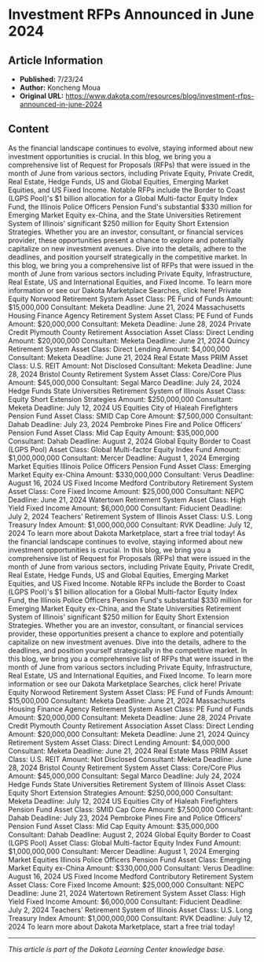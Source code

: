 # Investment RFPs Announced in June 2024

## Article Information
- **Published:** 7/23/24
- **Author:** Koncheng Moua
- **Original URL:** https://www.dakota.com/resources/blog/investment-rfps-announced-in-june-2024

## Content

As the financial landscape continues to evolve, staying informed about new investment opportunities is crucial. In this blog, we bring you a comprehensive list of Request for Proposals (RFPs) that were issued in the month of June from various sectors, including Private Equity, Private Credit, Real Estate, Hedge Funds, US and Global Equities, Emerging Market Equities, and US Fixed Income. Notable RFPs include the Border to Coast (LGPS Pool)'s $1 billion allocation for a Global Multi-factor Equity Index Fund, the Illinois Police Officers Pension Fund's substantial $330 million for Emerging Market Equity ex-China, and the State Universities Retirement System of Illinois' significant $250 million for Equity Short Extension Strategies. Whether you are an investor, consultant, or financial services provider, these opportunities present a chance to explore and potentially capitalize on new investment avenues. Dive into the details, adhere to the deadlines, and position yourself strategically in the competitive market. In this blog, we bring you a comprehensive list of RFPs that were issued in the month of June from various sectors including Private Equity, Infrastructure, Real Estate, US and International Equities, and Fixed Income. To learn more information or see our Dakota Marketplace Searches, click here! Private Equity Norwood Retirement System Asset Class: PE Fund of Funds Amount: $15,000,000 Consultant: Meketa Deadline: June 21, 2024 Massachusetts Housing Finance Agency Retirement System Asset Class: PE Fund of Funds Amount: $20,000,000 Consultant: Meketa Deadline: June 28, 2024 Private Credit Plymouth County Retirement Association Asset Class: Direct Lending Amount: $20,000,000 Consultant: Meketa Deadline: June 21, 2024 Quincy Retirement System Asset Class: Direct Lending Amount: $4,000,000 Consultant: Meketa Deadline: June 21, 2024 Real Estate Mass PRIM Asset Class: U.S. REIT Amount: Not Disclosed Consultant: Meketa Deadline: June 28, 2024 Bristol County Retirement System Asset Class: Core/Core Plus Amount: $45,000,000 Consultant: Segal Marco Deadline: July 24, 2024 Hedge Funds State Universities Retirement System of Illinois Asset Class: Equity Short Extension Strategies Amount: $250,000,000 Consultant: Meketa Deadline: July 12, 2024 US Equities City of Hialeah Firefighters Pension Fund Asset Class: SMID Cap Core Amount: $7,500,000 Consultant: Dahab Deadline: July 23, 2024 Pembroke Pines Fire and Police Officers' Pension Fund Asset Class: Mid Cap Equity Amount: $35,000,000 Consultant: Dahab Deadline: August 2, 2024 Global Equity Border to Coast (LGPS Pool) Asset Class: Global Multi-factor Equity Index Fund Amount: $1,000,000,000 Consultant: Mercer Deadline: August 1, 2024 Emerging Market Equities Illinois Police Officers Pension Fund Asset Class: Emerging Market Equity ex-China Amount: $330,000,000 Consultant: Verus Deadline: August 16, 2024 US Fixed Income Medford Contributory Retirement System Asset Class: Core Fixed Income Amount: $25,000,000 Consultant: NEPC Deadline: June 21, 2024 Watertown Retirement System Asset Class: High Yield Fixed Income Amount: $6,000,000 Consultant: Fiducient Deadline: July 2, 2024 Teachers' Retirement System of Illinois Asset Class: U.S. Long Treasury Index Amount: $1,000,000,000 Consultant: RVK Deadline: July 12, 2024 To learn more about Dakota Marketplace, start a free trial today! As the financial landscape continues to evolve, staying informed about new investment opportunities is crucial. In this blog, we bring you a comprehensive list of Request for Proposals (RFPs) that were issued in the month of June from various sectors, including Private Equity, Private Credit, Real Estate, Hedge Funds, US and Global Equities, Emerging Market Equities, and US Fixed Income. Notable RFPs include the Border to Coast (LGPS Pool)'s $1 billion allocation for a Global Multi-factor Equity Index Fund, the Illinois Police Officers Pension Fund's substantial $330 million for Emerging Market Equity ex-China, and the State Universities Retirement System of Illinois' significant $250 million for Equity Short Extension Strategies. Whether you are an investor, consultant, or financial services provider, these opportunities present a chance to explore and potentially capitalize on new investment avenues. Dive into the details, adhere to the deadlines, and position yourself strategically in the competitive market. In this blog, we bring you a comprehensive list of RFPs that were issued in the month of June from various sectors including Private Equity, Infrastructure, Real Estate, US and International Equities, and Fixed Income. To learn more information or see our Dakota Marketplace Searches, click here! Private Equity Norwood Retirement System Asset Class: PE Fund of Funds Amount: $15,000,000 Consultant: Meketa Deadline: June 21, 2024 Massachusetts Housing Finance Agency Retirement System Asset Class: PE Fund of Funds Amount: $20,000,000 Consultant: Meketa Deadline: June 28, 2024 Private Credit Plymouth County Retirement Association Asset Class: Direct Lending Amount: $20,000,000 Consultant: Meketa Deadline: June 21, 2024 Quincy Retirement System Asset Class: Direct Lending Amount: $4,000,000 Consultant: Meketa Deadline: June 21, 2024 Real Estate Mass PRIM Asset Class: U.S. REIT Amount: Not Disclosed Consultant: Meketa Deadline: June 28, 2024 Bristol County Retirement System Asset Class: Core/Core Plus Amount: $45,000,000 Consultant: Segal Marco Deadline: July 24, 2024 Hedge Funds State Universities Retirement System of Illinois Asset Class: Equity Short Extension Strategies Amount: $250,000,000 Consultant: Meketa Deadline: July 12, 2024 US Equities City of Hialeah Firefighters Pension Fund Asset Class: SMID Cap Core Amount: $7,500,000 Consultant: Dahab Deadline: July 23, 2024 Pembroke Pines Fire and Police Officers' Pension Fund Asset Class: Mid Cap Equity Amount: $35,000,000 Consultant: Dahab Deadline: August 2, 2024 Global Equity Border to Coast (LGPS Pool) Asset Class: Global Multi-factor Equity Index Fund Amount: $1,000,000,000 Consultant: Mercer Deadline: August 1, 2024 Emerging Market Equities Illinois Police Officers Pension Fund Asset Class: Emerging Market Equity ex-China Amount: $330,000,000 Consultant: Verus Deadline: August 16, 2024 US Fixed Income Medford Contributory Retirement System Asset Class: Core Fixed Income Amount: $25,000,000 Consultant: NEPC Deadline: June 21, 2024 Watertown Retirement System Asset Class: High Yield Fixed Income Amount: $6,000,000 Consultant: Fiducient Deadline: July 2, 2024 Teachers' Retirement System of Illinois Asset Class: U.S. Long Treasury Index Amount: $1,000,000,000 Consultant: RVK Deadline: July 12, 2024 To learn more about Dakota Marketplace, start a free trial today!

---

*This article is part of the Dakota Learning Center knowledge base.*